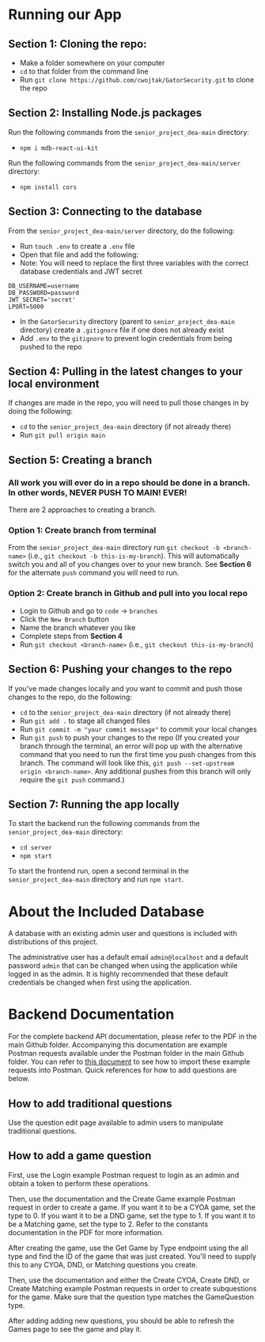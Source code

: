 # Running our App

## Section 1: Cloning the repo:
* Make a folder somewhere on your computer
* `cd` to that folder from the command line
* Run `git clone https://github.com/cwojtak/GatorSecurity.git` to clone the repo

## Section 2: Installing Node.js packages
Run the following commands from the `senior_project_dea-main` directory:
* `npm i mdb-react-ui-kit`

Run the following commands from the `senior_project_dea-main/server` directory:
* `npm install cors`

## Section 3: Connecting to the database
From the `senior_project_dea-main/server` directory, do the following:
* Run `touch .env` to create a `.env` file
* Open that file and add the following:
* Note: You will need to replace the first three variables with the correct database credentials and JWT secret
```
DB_USERNAME=username
DB_PASSWORD=password
JWT_SECRET='secret'
LPORT=5000
```
* In the `GatorSecurity` directory (parent to `senior_project_dea-main` directory) create a `.gitignore` file if one does not already exist
* Add `.env` to the `gitignore` to prevent login credentials from being pushed to the repo

## Section 4: Pulling in the latest changes to your local environment
If changes are made in the repo, you will need to pull those changes in by doing the following:
* `cd` to the `senior_project_dea-main` directory (if not already there)
* Run `git pull origin main`

## Section 5: Creating a branch
### **All work you will ever do in a repo should be done in a branch. In other words, NEVER PUSH TO MAIN! EVER!**

There are 2 approaches to creating a branch.
### Option 1: Create branch from terminal
From the `senior_project_dea-main` directory run `git checkout -b <branch-name>` (i.e., `git checkout -b this-is-my-branch`). This will 
automatically switch you and all of you changes over to your new branch. See **Section 6** for the alternate `push` command you will need 
to run.

### Option 2: Create branch in Github and pull into you local repo
* Login to Github and go to `code` -> `branches`
* Click the `New Branch` button
* Name the branch whatever you like
* Complete steps from **Section 4**
* Run `git checkout <branch-name>` (i.e., `git checkout this-is-my-branch`)


## Section 6: Pushing your changes to the repo
If you've made changes locally and you want to commit and push those changes to the repo, do the following:
* `cd` to the `senior_project_dea-main` directory (if not already there)
* Run `git add .` to stage all changed files
* Run `git commit -m "your commit message"` to commit your local changes
* Run `git push` to push your changes to the repo (If you created your branch through the terminal, an error will pop up with the alternative command that you need to run the first time you push changes from this branch. The command will look like this, `git push --set-upstream origin <branch-name>`. Any additional pushes from this branch will only require the `git push` command.) 

## Section 7: Running the app locally
To start the backend run the following commands from the `senior_project_dea-main` directory:
* `cd server`
* `npm start`

To start the frontend run, open a second terminal in the `senior_project_dea-main` directory and run `npm start`.

# About the Included Database    
A database with an existing admin user and questions is included with distributions of this project.         

The administrative user has a default email `admin@localhost` and a default password `admin` that can be changed when using the application while logged in as the admin. It is highly recommended that these default credentials be changed when first using the application.

# Backend Documentation

For the complete backend API documentation, please refer to the PDF in the main Github folder. Accompanying this documentation are example Postman requests available under the Postman folder in the main Github folder. You can refer to [this document](https://learning.postman.com/docs/getting-started/importing-and-exporting-data/#importing-from-github-repositories:~:text=an%20API.-,Importing%20from%20GitHub%20repositories,-You%20can%20import) to see how to import these example requests into Postman.
Quick references for how to add questions are below.

## How to add traditional questions
Use the question edit page available to admin users to manipulate traditional questions.

## How to add a game question
First, use the Login example Postman request to login as an admin and obtain a token to perform these operations.           

Then, use the documentation and the Create Game example Postman request in order to create a game. If you want it to be a CYOA game, set the type to 0. If you want it to be a DND game, set the type to 1. If you want it to be a Matching game, set the type to 2. Refer to the constants documentation in the PDF for more information.    

After creating the game, use the Get Game by Type endpoint using the all type and find the ID of the game that was just created. You'll need to supply this to any CYOA, DND, or Matching questions you create.

Then, use the documentation and either the Create CYOA, Create DND, or Create Matching example Postman requests in order to create subquestions for the game. Make sure that the question type matches the GameQuestion type.          

After adding adding new questions, you should be able to refresh the Games page to see the game and play it.